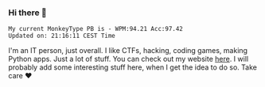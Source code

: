 ### Hi there 👋
<!-- PB START -->
```
My current MonkeyType PB is - WPM:94.21 Acc:97.42
Updated on: 21:16:11 CEST Time
```
<!-- PB END -->
I'm an IT person, just overall. I like CTFs, hacking, coding games, making Python apps. Just a lot of stuff.
You can check out my website [here](https://skill3472.github.io/).
I will probably add some interesting stuff here, when I get the idea to do so. Take care ❤️
